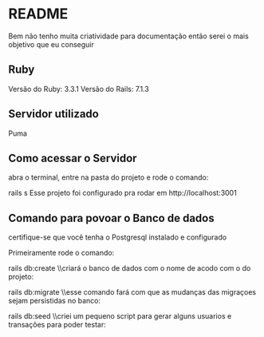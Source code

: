 # README
Bem não tenho muita criatividade para documentação então serei o mais objetivo que eu conseguir

## Ruby

Versão do Ruby: 3.3.1
Versão do Rails: 7.1.3

## Servidor utilizado

Puma

## Como acessar o Servidor
abra o terminal, entre na pasta do projeto e rode o comando:

rails s
Esse projeto foi configurado pra rodar em
http://localhost:3001

## Comando para povoar o Banco de dados

certifique-se que você tenha o Postgresql instalado e configurado

Primeiramente rode o comando:

rails db:create \\\criará o banco de dados com o nome de acodo com o do projeto:

rails db:migrate \\\esse comando fará com que as mudanças das migraçoes sejam persistidas no banco:

rails db:seed \\\criei um pequeno script para gerar alguns usuarios e transações para poder testar:
